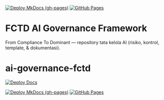 [![Deploy MkDocs (gh-pages)](https://github.com/bontiharyanto/ai-governance-fctd/actions/workflows/mkdocs-ghpages.yml/badge.svg)](https://github.com/bontiharyanto/ai-governance-fctd/actions/workflows/mkdocs-ghpages.yml)
[![GitHub Pages](https://img.shields.io/github/deployments/bontiharyanto/ai-governance-fctd/github-pages?label=pages)](https://github.com/bontiharyanto/ai-governance-fctd/deployments/github-pages)

# FCTD AI Governance Framework
From Compliance To Dominant — repository tata kelola AI (risiko, kontrol, template, & dokumentasi).
# ai-governance-fctd
[![Deploy Docs](https://github.com/bontiharyanto/ai-governance-fctd/actions/workflows/mkdocs-pages.yml/badge.svg)](https://github.com/bontiharyanto/ai-governance-fctd/actions/workflows/mkdocs-pages.yml)

[![Deploy MkDocs (gh-pages)](https://github.com/bontiharyanto/ai-governance-fctd/actions/workflows/mkdocs-ghpages.yml/badge.svg)](https://github.com/bontiharyanto/ai-governance-fctd/actions/workflows/mkdocs-ghpages.yml)
[![GitHub Pages](https://img.shields.io/github/deployments/bontiharyanto/ai-governance-fctd/github-pages?label=pages)](https://github.com/bontiharyanto/ai-governance-fctd/deployments/github-pages)

